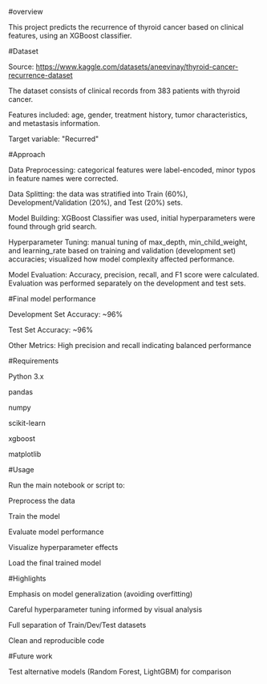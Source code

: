 #overview

This project predicts the recurrence of thyroid cancer based on clinical features, using an XGBoost classifier.

#Dataset

Source: https://www.kaggle.com/datasets/aneevinay/thyroid-cancer-recurrence-dataset

The dataset consists of clinical records from 383 patients with thyroid cancer.

Features included: age, gender, treatment history, tumor characteristics, and metastasis information.

Target variable: "Recurred"

#Approach

Data Preprocessing: categorical features were label-encoded, minor typos in feature names were corrected.

Data Splitting: the data was stratified into Train (60%), Development/Validation (20%), and Test (20%) sets.

Model Building: XGBoost Classifier was used, initial hyperparameters were found through grid search.

Hyperparameter Tuning: manual tuning of max_depth, min_child_weight, and learning_rate based on
training and validation (development set) accuracies; visualized how model complexity affected performance.

Model Evaluation: Accuracy, precision, recall, and F1 score were calculated. Evaluation was performed separately on the development and test sets.

#Final model performance

Development Set Accuracy: ~96%

Test Set Accuracy: ~96%

Other Metrics: High precision and recall indicating balanced performance

#Requirements

Python 3.x

pandas

numpy

scikit-learn

xgboost

matplotlib

#Usage

Run the main notebook or script to:

Preprocess the data

Train the model

Evaluate model performance

Visualize hyperparameter effects

Load the final trained model

#Highlights

Emphasis on model generalization (avoiding overfitting)

Careful hyperparameter tuning informed by visual analysis

Full separation of Train/Dev/Test datasets

Clean and reproducible code

#Future work

Test alternative models (Random Forest, LightGBM) for comparison



